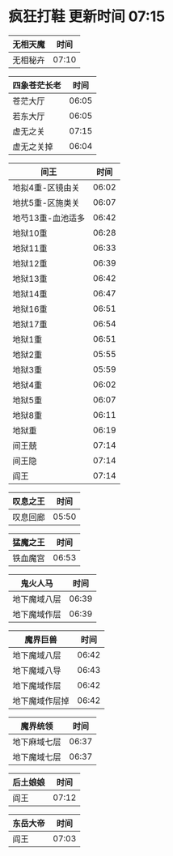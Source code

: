 # 疯狂打鞋 更新时间 07:15

| 无相天魔   | 时间    |
|--------|-------|
| 无相秘卉 | 07:10 |

| 四象苍茫长老   | 时间    |
|--------|-------|
| 苍茫大厅 | 06:05 |
| 若东大厅 | 06:05 |
| 虚无之关 | 07:15 |
| 虚无之关掉 | 06:04 |

| 间王   | 时间    |
|--------|-------|
| 地拟4重-区镜由关 | 06:02 |
| 地扰5重-区施类关 | 06:07 |
| 地芍13重-血池适多 | 06:42 |
| 地狱10重 | 06:28 |
| 地狱11重 | 06:33 |
| 地狱12重 | 06:39 |
| 地狱13重 | 06:42 |
| 地狱14重 | 06:47 |
| 地狱16重 | 06:51 |
| 地狱17重 | 06:54 |
| 地狱1重 | 06:51 |
| 地狱2重 | 05:55 |
| 地狱3重 | 05:59 |
| 地狱4重 | 06:02 |
| 地狱5重 | 06:07 |
| 地狱8重 | 06:11 |
| 地狱重 | 06:19 |
| 间王兢 | 07:14 |
| 间王隐 | 07:14 |
| 阎王 | 07:14 |

| 叹息之王   | 时间    |
|--------|-------|
| 叹息回廊 | 05:50 |

| 猛魔之王   | 时间    |
|--------|-------|
| 铁血魔宫 | 06:53 |

| 鬼火人马   | 时间    |
|--------|-------|
| 地下魔域八层 | 06:39 |
| 地下魔域作层 | 06:39 |

| 魔界巨兽   | 时间    |
|--------|-------|
| 地下魔域八层 | 06:42 |
| 地下魔域八导 | 06:43 |
| 地下魔域作层 | 06:42 |
| 地下魔域作层掉 | 06:42 |

| 魔界统领   | 时间    |
|--------|-------|
| 地下麻域七层 | 06:37 |
| 地下魔域七层 | 06:37 |

| 后土娘娘   | 时间    |
|--------|-------|
| 阎王 | 07:12 |

| 东岳大帝   | 时间    |
|--------|-------|
| 阎王 | 07:03 |